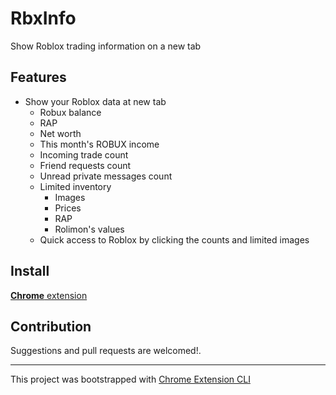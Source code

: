 # RbxInfo

Show Roblox trading information on a new tab

## Features

- Show your Roblox data at new tab
    - Robux balance
    - RAP
    - Net worth
    - This month's ROBUX income
    - Incoming trade count
    - Friend requests count
    - Unread private messages count
    - Limited inventory
        - Images
        - Prices
        - RAP
        - Rolimon's values
    - Quick access to Roblox by clicking the counts and limited images

## Install

[**Chrome** extension]()

## Contribution

Suggestions and pull requests are welcomed!.

---

This project was bootstrapped with [Chrome Extension CLI](https://github.com/dutiyesh/chrome-extension-cli)

